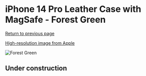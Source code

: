 # iPhone 14 Pro Leather Case with MagSafe - Forest Green

[Return to previous page](/iphone_14)

[High-resolution image from Apple](https://store.storeimages.cdn-apple.com/8756/as-images.apple.com/is/MPPH3?wid=4500&hei=4500&fmt=png)

<div style="width: 500px"><img src="/everyphone/MPPH3.png" alt="Forest Green"></div>

## Under construction
